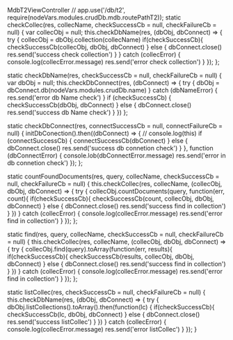 MdbT2ViewController
// app.use('/db/t2', require(nodeVars.modules.crudDb.mdb.routePathT2));
static checkCollec(res, collecName, checkSuccessCb = null, checkFailureCb = null) {
  var collecObj = null;
  this.checkDbName(res, (dbObj, dbConnect) => {
    try {
      collecObj = dbObj.collection(collecName)
      if(checkSuccessCb){
        checkSuccessCb(collecObj, dbObj, dbConnect)
      } else {
        dbConnect.close()
        res.send('success check collection')
      }
    } catch (collecError) {
      console.log(collecError.message)
      res.send('error check collection')
    }
  });
};


static checkDbName(res, checkSuccessCb = null, checkFailureCb = null) {
  var dbObj = null;
  this.checkDbConnect(res, (dbConnect) => {
    try {
      dbObj = dbConnect.db(nodeVars.modules.crudDb.name)
    } catch (dbNameError) {
      res.send('error db Name check')
    }
    if (checkSuccessCb) {
      checkSuccessCb(dbObj, dbConnect)
    } else {
      dbConnect.close()
      res.send('success db Name check')
    }
  })
};


static checkDbConnect(res, connectSuccessCb = null, connectFailureCb = null) {
  initDbConection().then((dbConnect) => {
    // console.log(this)
    if (connectSuccessCb) {
      connectSuccessCb(dbConnect)
    } else {
      dbConnect.close()
      res.send('success db connetion check')
    }
  }, function (dbConnectError) {
    console.lob(dbConnectError.message)
    res.send('error in db connetion check')
  });
};


static countFoundDocuments(res, query, collecName, checkSuccessCb = null, checkFailureCb = null) {
  this.checkCollec(res, collecName, (collecObj, dbObj, dbConnect) => {
    try {
      collecObj.countDocuments(query, function(err, count){
        if(checkSuccessCb){
          checkSuccessCb(count, collecObj, dbObj, dbConnect)
        } else {
          dbConnect.close()
          res.send('success find in collection')
        }
      })
    } catch (collecError) {
      console.log(collecError.message)
      res.send('error find in collection')
    }
  });
};


static find(res, query, collecName, checkSuccessCb = null, checkFailureCb = null) {
  this.checkCollec(res, collecName, (collecObj, dbObj, dbConnect) => {
    try {
      collecObj.find(query).toArray(function(err, results){
        if(checkSuccessCb){
          checkSuccessCb(results, collecObj, dbObj, dbConnect)
        } else {
          dbConnect.close()
          res.send('success find in collection')
        }
      })
    } catch (collecError) {
      console.log(collecError.message)
      res.send('error find in collection')
    }
  });
};


static listCollec(res, checkSuccessCb = null, checkFailureCb = null) {
  this.checkDbName(res, (dbObj, dbConnect) => {
    try {
      dbObj.listCollections().toArray().then(function(lc) {
        if(checkSuccessCb){
          checkSuccessCb(lc, dbObj, dbConnect)
        } else {
          dbConnect.close()
          res.send('success listCollec')
        }
      })
    } catch (collecError) {
      console.log(collecError.message)
      res.send('error listCollec')
    }
  });
}